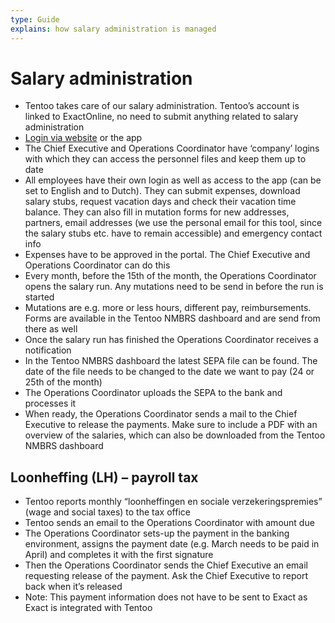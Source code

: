 ```yaml
---
type: Guide
explains: how salary administration is managed
---
```


# Salary administration

* Tentoo takes care of our salary administration. Tentoo’s account is linked to ExactOnline, no need to submit anything related to salary administration
* [Login via website](https://tentoo.nmbrs.nl/applications) or the app
* The Chief Executive and Operations Coordinator have ‘company’ logins with which they can access the personnel files and keep them up to date
* All employees have their own login as well as access to the app (can be set to English and to Dutch). They can submit expenses, download salary stubs, request vacation days and check their vacation time balance. They can also fill in mutation forms for new addresses, partners, email addresses (we use the personal email for this tool, since the salary stubs etc. have to remain accessible) and emergency contact info
* Expenses have to be approved in the portal. The Chief Executive and Operations Coordinator can do this
* Every month, before the 15th of the month, the Operations Coordinator opens the salary run. Any mutations need to be send in before the run is started
* Mutations are e.g. more or less hours, different pay, reimbursements. Forms are available in the Tentoo NMBRS dashboard and are send from there as well
* Once the salary run has finished the Operations Coordinator receives a notification
* In the Tentoo NMBRS dashboard the latest SEPA file can be found. The date of the file needs to be changed to the date we want to pay (24 or 25th of the month)
* The Operations Coordinator uploads the SEPA to the bank and processes it
* When ready, the Operations Coordinator sends a mail to the Chief Executive to release the payments. Make sure to include a PDF with an overview of the salaries, which can also be downloaded from the Tentoo NMBRS dashboard

## Loonheffing (LH) – payroll tax

* Tentoo reports monthly “loonheffingen en sociale verzekeringspremies” (wage and social taxes) to the tax office
* Tentoo sends an email to the Operations Coordinator with amount due
* The Operations Coordinator sets-up the payment in the banking environment, assigns the payment date (e.g. March needs to be paid in April) and completes it with the first signature
* Then the Operations Coordinator sends the Chief Executive an email requesting release of the payment. Ask the Chief Executive to report back when it’s released
* Note: This payment information does not have to be sent to Exact as Exact is integrated with Tentoo
